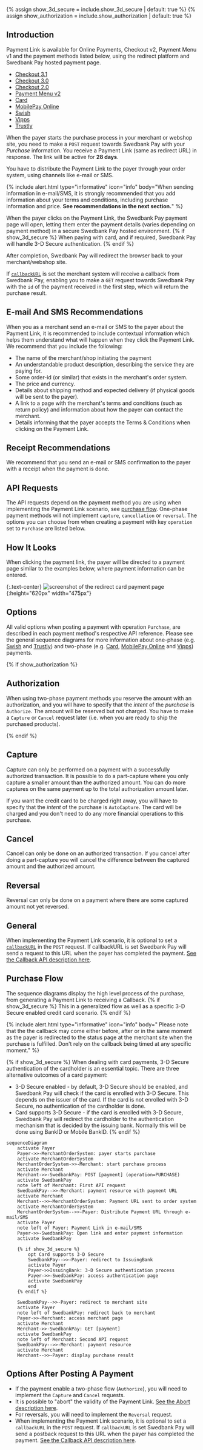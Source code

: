 {% assign show_3d_secure = include.show_3d_secure | default: true %}
{% assign show_authorization = include.show_authorization | default: true %}

## Introduction

Payment Link is available for Online Payments, Checkout v2, Payment Menu v1 and
the payment methods listed below, using the redirect platform and Swedbank
Pay hosted payment page.

*   [Checkout 3.1][checkout-v31]
*   [Checkout 3.0][checkout-v3]
*   [Checkout 2.0][checkout-v2]
*   [Payment Menu v2][payment-menu]
*   [Card][card]
*   [MobilePay Online][mobilepay]
*   [Swish][swish]
*   [Vipps][vipps]
*   [Trustly][trustly]

When the payer starts the purchase process in your merchant or webshop site, you
need to make a `POST` request towards Swedbank Pay with your *Purchase*
information. You receive a Payment Link (same as redirect URL) in response. The
link will be active for **28 days**.

You have to distribute the Payment Link to the payer through your order
system, using channels like e-mail or SMS.

{% include alert.html type="informative" icon="info" body="When sending
information in e-mail/SMS, it is strongly recommended that you add information
about your terms and conditions, including purchase information and price. **See
recommendations in the next section.**" %}

When the payer clicks on the Payment Link, the Swedbank Pay payment page will
open, letting them enter the payment details (varies depending on
payment method) in a secure Swedbank Pay hosted environment.
{% if show_3d_secure %}
When paying with card, and if required, Swedbank Pay will handle 3-D
Secure authentication.
{% endif %}

After completion, Swedbank Pay will redirect the browser back to your
merchant/webshop site.

If [`callbackURL`][technical-reference-callback] is set the merchant system
will receive a callback from Swedbank Pay, enabling you to make a `GET` request
towards Swedbank Pay with the `id` of the payment received in the first step,
which will return the purchase result.

## E-mail And SMS Recommendations

When you as a merchant send an e-mail or SMS to the payer about the Payment
Link, it is recommended to include contextual information which helps them
understand what will happen when they click the Payment Link. We recommend that
you include the following:

*   The name of the merchant/shop initiating the payment
*   An understandable product description, describing the service they are
    paying for.
*   Some order-id (or similar) that exists in the merchant's order system.
*   The price and currency.
*   Details about shipping method and expected delivery (if physical goods will
    be sent to the payer).
*   A link to a page with the merchant's terms and conditions (such
    as return policy) and information about how the payer can contact the
    merchant.
*   Details informing that the payer accepts the Terms & Conditions when
    clicking on the Payment Link.

## Receipt Recommendations

We recommend that you send an e-mail or SMS confirmation to the payer with a
receipt when the payment is done.

## API Requests

The API requests depend on the payment method you are using when
implementing the Payment Link scenario, see [purchase flow][purchase-flow].
One-phase payment methods will not implement `capture`, `cancellation` or
`reversal`.
The options you can choose from when creating a payment with key `operation`
set to `Purchase` are listed below.

## How It Looks

When clicking the payment link, the payer will be directed to a payment
page similar to the examples below, where payment information can be entered.

{:.text-center}
![screenshot of the redirect card payment page][card-payment]{:height="620px" width="475px"}

## Options

All valid options when posting a payment with operation `Purchase`, are
described in each payment method's respective API reference. Please see the
general sequence diagrams for more information about one-phase (e.g.
[Swish][swish] and [Trustly][trustly]) and two-phase (e.g. [Card][card],
[MobilePay Online][mobilepay] and [Vipps][vipps]) payments.

{% if show_authorization %}

## Authorization

When using two-phase payment methods you reserve the amount with an
authorization, and you will have to specify that the *intent* of the *purchase*
is `Authorize`. The amount will be reserved but not charged. You have to make a
`Capture` or `Cancel` request later (i.e. when you are ready to ship the
purchased products).

{% endif %}

## Capture

Capture can only be performed on a payment with a successfully authorized
transaction. It is possible to do a part-capture where you only capture a
smaller amount than the authorized amount. You can do more captures on the
same payment up to the total authorization amount later.

If you want the credit card to be charged right away, you will have to specify
that the *intent* of the purchase is `AutoCapture`. The card will be charged and
you don't need to do any more financial operations to this purchase.

## Cancel

Cancel can only be done on an authorized transaction. If you cancel after
doing a part-capture you will cancel the difference between the captured amount
and the authorized amount.

## Reversal

Reversal can only be done on a payment where there are some captured amount not
yet reversed.

## General

When implementing the Payment Link scenario, it is optional to set a
[`callbackURL`][technical-reference-callback] in the `POST` request. If
callbackURL is set Swedbank Pay will send a request to this URL when the
payer has completed the payment. [See the Callback API description
here][technical-reference-callback].

## Purchase Flow

The sequence diagrams display the high level process of the purchase, from
generating a Payment Link to receiving a Callback.
{% if show_3d_secure %}
This in a generalized flow as
well as a specific 3-D Secure enabled credit card scenario.
{% endif %}

{% include alert.html type="informative" icon="info" body="
Please note that the the callback may come either before, after or in the
same moment as the payer is redirected to the status page at the
merchant site when the purchase is fulfilled. Don't rely on the callback being
timed at any specific moment." %}

{% if show_3d_secure %}
When dealing with card payments, 3-D Secure authentication of the
cardholder is an essential topic.
There are three alternative outcomes of a card payment:

*   3-D Secure enabled - by default, 3-D Secure should be enabled,
    and Swedbank Pay will check if the card is enrolled with 3-D Secure.
    This depends on the issuer of the card.
    If the card is not enrolled with 3-D Secure,
    no authentication of the cardholder is done.
*   Card supports 3-D Secure - if the card is enrolled with 3-D Secure,
    Swedbank Pay will redirect the cardholder to the authentication mechanism
    that is decided by the issuing bank.
    Normally this will be done using BankID or Mobile BankID.
{% endif %}

```mermaid
sequenceDiagram
    activate Payer
    Payer->>-MerchantOrderSystem: payer starts purchase
    activate MerchantOrderSystem
    MerchantOrderSystem->>-Merchant: start purchase process
    activate Merchant
    Merchant->>-SwedbankPay: POST [payment] (operation=PURCHASE)
    activate SwedbankPay
    note left of Merchant: First API request
    SwedbankPay-->>-Merchant: payment resource with payment URL
    activate Merchant
    Merchant-->>-MerchantOrderSystem: Payment URL sent to order system
    activate MerchantOrderSystem
    MerchantOrderSystem-->>-Payer: Distribute Payment URL through e-mail/SMS
    activate Payer
    note left of Payer: Payment Link in e-mail/SMS
    Payer->>-SwedbankPay: Open link and enter payment information
    activate SwedbankPay

    {% if show_3d_secure %}
        opt Card supports 3-D Secure
        SwedbankPay-->>-Payer: redirect to IssuingBank
        activate Payer
        Payer->>IssuingBank: 3-D Secure authentication process
        Payer->>-SwedbankPay: access authentication page
        activate SwedbankPay
        end
    {% endif %}

    SwedbankPay-->>-Payer: redirect to merchant site
    activate Payer
    note left of SwedbankPay: redirect back to merchant
    Payer->>-Merchant: access merchant page
    activate Merchant
    Merchant->>-SwedbankPay: GET [payment]
    activate SwedbankPay
    note left of Merchant: Second API request
    SwedbankPay-->>-Merchant: payment resource
    activate Merchant
    Merchant-->>-Payer: display purchase result
```

## Options After Posting A Payment

*   If the payment enable a two-phase flow (`Authorize`),
    you will need to implement the `Capture` and `Cancel` requests.
*   It is possible to "abort" the validity of the Payment Link.
    [See the Abort description here][abort].
*   For reversals, you will need to implement the `Reversal` request.
*   When implementing the Payment Link scenario, it is optional to set a
    `callbackURL` in the `POST` request.
    If `callbackURL` is set Swedbank Pay will send a postback request to this
    URL when the payer has completed the payment.
    [See the Callback API description here][technical-reference-callback].

[abort]: /checkout-v3/features/payment-operations/abort
[card-payment]: /assets/img/payments/card-payment.png
[card]: /old-implementations/payment-instruments-v1/card
[checkout-v2]: /old-implementations/checkout-v2/
[checkout-v3]: /checkout-v3/get-started/payment-request/
[checkout-v31]: /checkout-v3/get-started/payment-request/#payment-order-v31
[mobilepay]: /old-implementations/payment-instruments-v1/mobile-pay
[payment-menu]: /old-implementations/payment-menu-v2
[purchase-flow]: /old-implementations/payment-instruments-v1/card/features/core/purchase
[swish]: /old-implementations/payment-instruments-v1/swish
[technical-reference-callback]: /checkout-v3/features/payment-operations/callback
[vipps]: /old-implementations/payment-instruments-v1/vipps
[trustly]: /old-implementations/payment-instruments-v1/trustly
